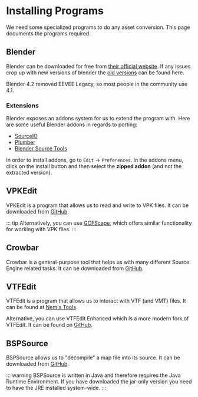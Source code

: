 # Installing Programs

We need some specialized programs to do any asset conversion. This page documents the programs required.

## Blender

Blender can be downloaded for free from [their official website](https://download.blender.org/release/).
If any issues crop up with new versions of blender the [old versions](https://download.blender.org/release/) can be found here.

Blender 4.2 removed EEVEE Legacy, so most people in the community use 4.1.

### Extensions

Blender exposes an addons system for us to extend the program with. Here are some useful Blender addons in regards to porting:

- [SourceIO](https://github.com/REDxEYE/SourceIO)
- [Plumber](https://github.com/lasa01/Plumber/releases/latest)
- [Blender Source Tools](http://steamreview.org/BlenderSourceTools/)

In order to install addons, go to ``Edit`` -> ``Preferences``. In the addons menu, click on the install button and then select the **zipped addon** (and not the extracted version).

## VPKEdit

VPKEdit is a program that allows us to read and write to VPK files. It can be downloaded from [GitHub](https://github.com/craftablescience/VPKEdit).

::: tip
Alternatively, you can use [GCFScape](https://nemstools.github.io/pages/GCFScape-Download.html), which offers similar functionality for working with VPK files.
:::

## Crowbar

Crowbar is a general-purpose tool that helps us with many different Source Engine related tasks. It can be downloaded from [GitHub](https://github.com/ZeqMacaw/Crowbar/releases/latest).

## VTFEdit

VTFEdit is a program that allows us to interact with VTF (and VMT) files. It can be found at [Nem's Tools](https://nemstools.github.io/pages/VTFLib-Download.html).

Alternative, you can use VTFEdit Enhanced which is a more modern fork of VTFEdit. It can be found on [GitHub](https://github.com/WereTech/VTFEdit-Reloaded/releases/tag/latest).

## BSPSource

BSPSource allows us to "decompile" a map file into its source. It can be downloaded from [GitHub](https://github.com/ata4/bspsrc/releases).

::: warning
BSPSource is written in Java and therefore requires the Java Runtime Environment. If you have downloaded the jar-only version you need to have the JRE installed system-wide.
:::

